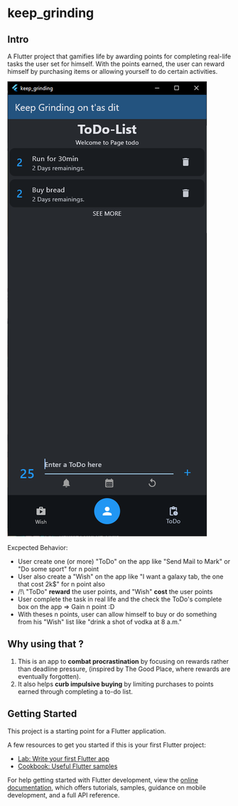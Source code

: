 # keep_grinding

## Intro

A Flutter project that gamifies life by awarding points for completing real-life tasks the user set for himself.
With the points earned, the user can reward himself by purchasing items or allowing yourself to do certain activities.

![alt text](image.png)

Excpected Behavior:
- User create one (or more) "ToDo" on the app like "Send Mail to Mark" or "Do some sport" for n point
- User also create a "Wish" on the app like "I want a galaxy tab, the one that cost 2k$" for n point also
- /!\ "ToDo" **reward** the user points, and "Wish" **cost** the user points
- User complete the task in real life and the check the ToDo's complete box on the app => Gain n point :D
- With theses n points, user can allow himself to buy or do something from his "Wish" list like "drink a shot of vodka at 8 a.m."

## Why using that ?

1) This is an app to **combat procrastination** by focusing on rewards rather than deadline pressure, (inspired by The Good Place, where rewards are eventually forgotten).
2) It also helps **curb impulsive buying** by limiting purchases to points earned through completing a to-do list.

## Getting Started

This project is a starting point for a Flutter application.

A few resources to get you started if this is your first Flutter project:

- [Lab: Write your first Flutter app](https://docs.flutter.dev/get-started/codelab)
- [Cookbook: Useful Flutter samples](https://docs.flutter.dev/cookbook)

For help getting started with Flutter development, view the
[online documentation](https://docs.flutter.dev/), which offers tutorials,
samples, guidance on mobile development, and a full API reference.
